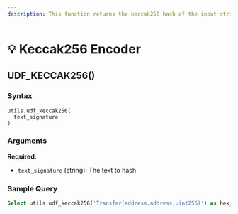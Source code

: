 ```yaml
---
description: This function returns the keccak256 hash of the input string.
---
```


# 💡 Keccak256 Encoder

## UDF\_KECCAK256()

### Syntax

```
utils.udf_keccak256(
  text_signature
)
```

### Arguments

**Required:**

* `text_signature` (string): The text to hash

### Sample Query&#x20;

```sql
Select utils.udf_keccak256('Transfer(address,address,uint256)') as hex_signature
```
